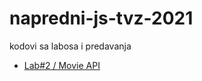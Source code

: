 # napredni-js-tvz-2021
kodovi sa labosa i predavanja

- [Lab#2 / Movie API](https://full-women.surge.sh/)
